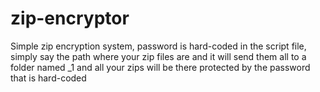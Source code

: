 # zip-encryptor
Simple zip encryption system, password is hard-coded in the script file, simply say the path where your zip files are and it will send them all to a folder named _1 and all your zips will be there protected by the password that is hard-coded
